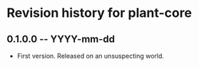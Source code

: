 # Revision history for plant-core

## 0.1.0.0 -- YYYY-mm-dd

* First version. Released on an unsuspecting world.
